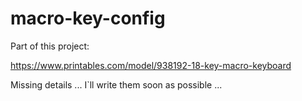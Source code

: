 # macro-key-config

Part of this project:

https://www.printables.com/model/938192-18-key-macro-keyboard

Missing details ... I`ll write them soon as possible ...
